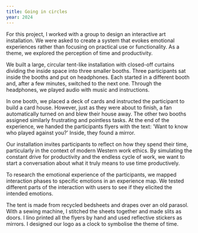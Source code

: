 ```yaml
---
title: Going in circles
year: 2024
---
```

For this project, I worked with a group to design an interactive art installation.  We were asked to create a system that evokes emotional experiences rather than focusing on practical use or functionality. As a theme, we explored the perception of time and productivity.

We built a large, circular tent-like installation with closed-off curtains dividing the inside space into three smaller booths. Three participants sat inside the booths and put on headphones. Each started in a different booth and, after a few minutes, switched to the next one. Through the headphones, we played audio with music and instructions.

In one booth, we placed a deck of cards and instructed the participant to build a card house. However, just as they were about to finish, a fan automatically turned on and blew their house away. The other two booths assigned similarly frustrating and pointless tasks. At the end of the experience, we handed the participants flyers with the text: 'Want to know who played against you?’ Inside, they found a mirror. 

Our installation invites participants to reflect on how they spend their time, particularly in the context of modern Western work ethics. By simulating the constant drive for productivity and the endless cycle of work, we want to start a conversation about what it truly means to use time productively.

To research the emotional experience of the participants, we mapped interaction phases to specific emotions in an experience map. We tested different parts of the interaction with users to see if they elicited the intended emotions. 

The tent is made from recycled bedsheets and drapes over an old parasol. With a sewing machine, I stitched the sheets together and made slits as doors. I lino printed all the flyers by hand and used reflective stickers as mirrors. I designed our logo as a clock to symbolise the theme of time.
